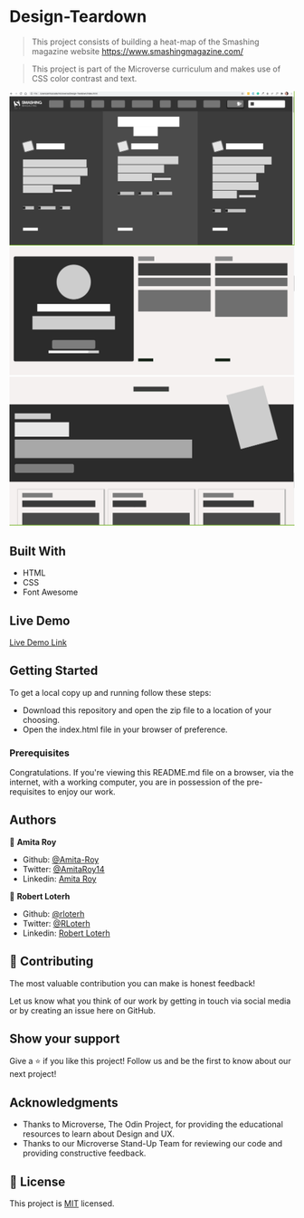 # Design-Teardown
>This project consists of building a heat-map of the Smashing magazine website https://www.smashingmagazine.com/


> This project is part of the Microverse curriculum and makes use of CSS color contrast and text.

![screenshot](Screenshot-1.png)
![screenshot](Screenshot-2.png)
![screenshot](Screenshot-3.png)

## Built With

- HTML
- CSS
- Font Awesome

## Live Demo

[Live Demo Link](https://epic-noether-30b5a1.netlify.app/)

## Getting Started

To get a local copy up and running follow these steps:

- Download this repository and open the zip file to a location of your choosing.
- Open the index.html file in your browser of preference.

### Prerequisites

Congratulations. If you're viewing this README.md file on a browser, via the internet, with a working computer, you are in possession of the pre-requisites to enjoy our work.

## Authors

👤 **Amita Roy**

- Github: [@Amita-Roy](https://github.com/Amita-Roy)
- Twitter: [@AmitaRoy14](https://twitter.com/AmitaRoy14)
- Linkedin: [Amita Roy](https://www.linkedin.com/in/amita-roy-3b823b68/)

👤 **Robert Loterh**

- Github: [@rloterh](https://github.com/rloterh)
- Twitter: [@RLoterh](https://twitter.com/RLoterh)
- Linkedin: [Robert Loterh](https://www.linkedin.com/in/robert-loterh-30b265135)

## 🤝 Contributing

The most valuable contribution you can make is honest feedback!

Let us know what you think of our work by getting in touch via social media or by creating an issue here on GitHub.

## Show your support

Give a ⭐️ if you like this project! Follow us and be the first to know about our next project!

## Acknowledgments

- Thanks to Microverse, The Odin Project, for providing the educational resources to learn about Design and UX.
- Thanks to our Microverse Stand-Up Team for reviewing our code and providing constructive feedback.

## 📝 License

This project is [MIT](lic.url) licensed.
